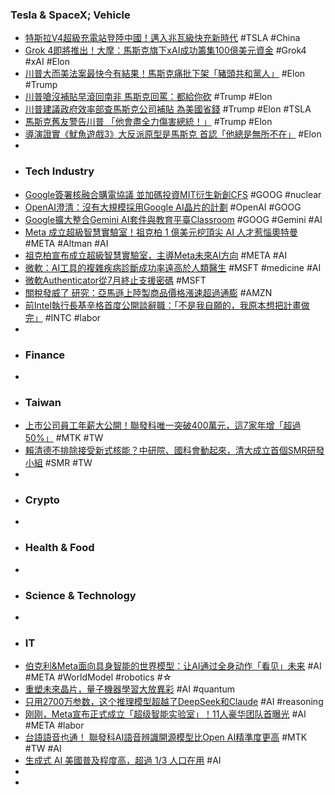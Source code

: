 ### Tesla & SpaceX; Vehicle
- [特斯拉V4超級充電站登陸中國！邁入兆瓦級快充新時代](https://news.cnyes.com/news/id/6044184) #TSLA #China
- [Grok 4即將推出！大摩：馬斯克旗下xAI成功籌集100億美元資金](https://news.cnyes.com/news/id/6045538) #Grok4 #xAI #Elon
- [川普大而美法案最快今有結果！馬斯克痛批下架「豬頭共和黨人」](https://udn.com/news/story/6813/8842032) #Elon #Trump
- [川普嗆沒補貼早滾回南非 馬斯克回罵：都給你砍](https://tw.news.yahoo.com/川普嗆沒補貼早滾回南非-馬斯克回罵-都給你砍-065300561.html) #Trump #Elon
- [川普建議政府效率部查馬斯克公司補貼 為美國省錢](https://www.cna.com.tw/news/aopl/202507010195.aspx) #Trump #Elon #TSLA
- [馬斯克舊友警告川普 「他會盡全力傷害總統！」](https://www.chinatimes.com/realtimenews/20250701002238-260408) #Trump #Elon
- [導演證實《魷魚遊戲3》大反派原型是馬斯克 首認「他總是無所不在」](https://news.tvbs.com.tw/entertainment/2918961) #Elon
-
- ### Tech Industry
- [Google簽署核融合購電協議 並加碼投資MIT衍生新創CFS](https://news.cnyes.com/news/id/6044908) #GOOG #nuclear
- [OpenAI澄清：沒有大規模採用Google AI晶片的計劃](https://news.cnyes.com/news/id/6045118) #OpenAI #GOOG
- [Google擴大整合Gemini AI套件與教育平臺Classroom](https://www.ithome.com.tw/news/169818) #GOOG #Gemini #AI
- [Meta 成立超級智慧實驗室！祖克柏 1 億美元挖頂尖 AI 人才惹惱奧特曼](https://finance.technews.tw/2025/07/01/msl/) #META #Altman #AI
- [祖克柏宣布成立超級智慧實驗室，主導Meta未來AI方向](https://www.ithome.com.tw/news/169824) #META #AI
- [微軟：AI工具的複雜疾病診斷成功率遠高於人類醫生](https://www.moneydj.com/kmdj/news/newsviewer.aspx?a=2aa03831-1bd5-4202-9f60-cd5581731411) #MSFT #medicine #AI
- [微軟Authenticator從7月終止支援密碼](https://www.ithome.com.tw/news/169819) #MSFT
- [關稅發威了 研究：亞馬遜上陸製商品價格漲速超過通膨](https://news.cnyes.com/news/id/6044895) #AMZN
- [前Intel執行長基辛格首度公開談辭職：「不是我自願的，我原本想把計畫做完」](https://www.techbang.com/posts/124039-ex-intel-ceo-gelsinger-on-his-departure) #INTC #labor
-
- ### Finance
-
- ### Taiwan
- [上市公司員工年薪大公開！聯發科唯一突破400萬元，這7家年增「超過50%」](https://www.bnext.com.tw/article/83754/top-taiwan-salary-ranking-2024) #MTK #TW
- [賴清德不排除接受新式核能？中研院、國科會動起來，清大成立首個SMR研發小組](https://www.gvm.com.tw/article/122396) #SMR #TW
-
- ### Crypto
-
- ### Health & Food
-
- ### Science & Technology
-
- ### IT
- [伯克利&Meta面向具身智能的世界模型：让AI通过全身动作「看见」未来](https://www.jiqizhixin.com/articles/2025-07-01-4) #AI #META #WorldModel #robotics #☆
- [重塑未來晶片，量子機器學習大放異彩](https://technews.tw/2025/07/01/ohmic-contact/) #AI #quantum
- [只用2700万参数，这个推理模型超越了DeepSeek和Claude](https://www.jiqizhixin.com/articles/2025-06-30-12) #AI #reasoning
- [刚刚，Meta宣布正式成立「超级智能实验室」！11人豪华团队首曝光](https://www.jiqizhixin.com/articles/2025-07-01-2) #AI #META #labor
- [台語語音也通！ 聯發科AI語音辨識開源模型比Open AI精準度更高](https://tw.news.yahoo.com/台語也通-聯發科ai語音辨識開源模型比open-ai精準度更高-024311445.html) #MTK #TW #AI
- [生成式 AI 美國普及程度高，超過 1/3 人口在用](https://technews.tw/2025/07/01/genai-in-us/) #AI
-
-